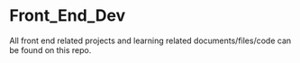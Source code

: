 # Front_End_Dev
All front end related projects and learning related documents/files/code can be found on this repo.
